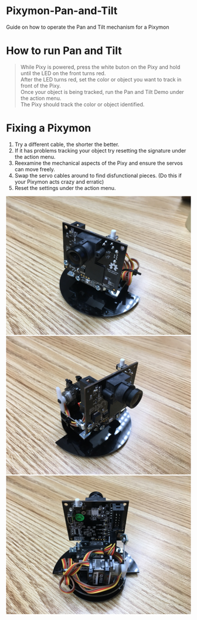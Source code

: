 # Pixymon-Pan-and-Tilt
Guide on how to operate the Pan and Tilt mechanism for a Pixymon

# How to run Pan and Tilt
> While Pixy is powered, press the white buton on the Pixy and hold until the LED on the front turns red. <br>
> After the LED turns red, set the color or object you want to track in front of the Pixy. <br>
> Once your object is being tracked, run the Pan and Tilt Demo under the action menu. <br>
> The Pixy should track the color or object identified.

# Fixing a Pixymon
<ol>
<li>Try a different cable, the shorter the better.</li>
<li>If it has problems tracking your object try resetting the signature under the action menu.</li>
<li>Reexamine the mechanical aspects of the Pixy and ensure the servos can move freely.</li>
<li>Swap the servo cables around to find disfunctional pieces. (Do this if your Pixymon acts crazy and erratic)</li>
<li>Reset the settings under the action menu.</li>
</ol>

<img src="IMG_4633.jpg">
<img src="IMG_4634.jpg">
<img src="IMG_4635.jpg">

